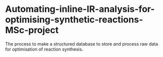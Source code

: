 # Automating-inline-IR-analysis-for-optimising-synthetic-reactions-MSc-project
The process to make a structured database to store and process raw data for optimisation of reaction synthesis. 
